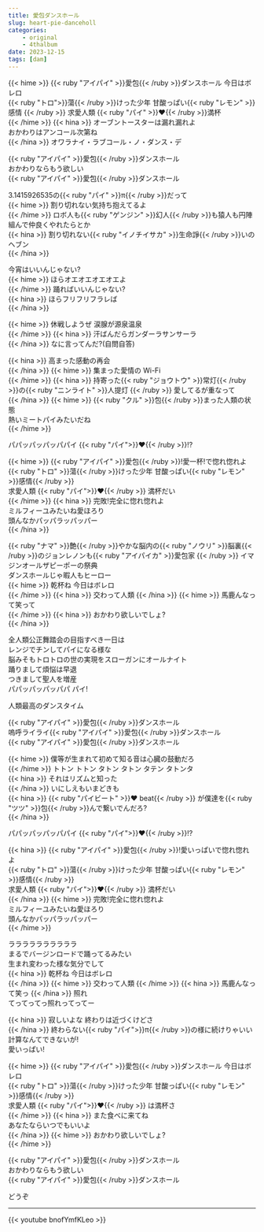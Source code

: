 ```yaml
---
title: 愛包ダンスホール
slug: heart-pie-danceholl
categories:
    - original
    - 4thalbum
date: 2023-12-15
tags: [dam]
---
```


{{< hime >}}
{{< ruby "アイパイ" >}}愛包{{< /ruby >}}ダンスホール 今日はボレロ  
{{< ruby "トロ">}}蕩{{< /ruby >}}けった少年 甘酸っぱい{{< ruby "レモン" >}}感情  {{< /ruby >}}
求愛人類 {{< ruby "パイ" >}}♥{{< /ruby >}}満杯  
{{< /hime >}}
{{< hina >}}
オーブントースターは漏れ漏れよ  
おかわりはアンコール次第ね  
{{< /hina >}}
オワラナイ・ラブコール・ノ・ダンス・デ  

{{< ruby "アイパイ" >}}愛包{{< /ruby >}}ダンスホール  
おかわりならもう欲しい  
{{< ruby "アイパイ" >}}愛包{{< /ruby >}}ダンスホール  

3.1415926535の{{< ruby "パイ" >}}π{{< /ruby >}}だって  
{{< hime >}}
割り切れない気持ち抱えてるよ  
{{< /hime >}}
ロボ人も{{< ruby "ゲンジン" >}}幻人{{< /ruby >}}も猿人も円陣組んで仲良くやれたらとか  
{{< hina >}}
割り切れない{{< ruby "イノチイサカ" >}}生命諍{{< /ruby >}}いのヘブン  
{{< /hina >}}

今宵はいいんじゃない?  
{{< hime >}}
ほらオエオエオエオエよ  
{{< /hime >}}
踊ればいいんじゃない?  
{{< hina >}}
ほらフリフリフラレば  
{{< /hina >}}

{{< hime >}}
休戦しようぜ 涙腺が源泉温泉  
{{< /hime >}}
{{< hina >}}
汗ばんだらガンダーラサンサーラ  
{{< /hina >}}
なに言ってんだ?(自問自答)  

{{< hina >}}
高まった感動の再会  
{{< /hina >}}
{{< hime >}}
集まった愛情の Wi-Fi  
{{< /hime >}}
{{< hina >}}
持寄った{{< ruby "ジョウトウ" >}}常灯{{< /ruby >}}の{{< ruby "ニンライト" >}}人提灯  {{< /ruby >}}
愛してるが重なって  
{{< /hina >}}
{{< hime >}}
{{< ruby "クル" >}}包{{< /ruby >}}まった人類の状態  
熱いミートパイみたいだね  
{{< /hime >}}

パパッパッパッパパイ {{< ruby "パイ">}}♥{{< /ruby >}}!?  

{{< hime >}}
{{< ruby "アイパイ" >}}愛包{{< /ruby >}}!愛一杯!で惚れ惚れよ  
{{< ruby "トロ" >}}蕩{{< /ruby >}}けった少年 甘酸っぱい{{< ruby "レモン" >}}感情{{< /ruby >}}  
求愛人類 {{< ruby "パイ">}}♥{{< /ruby >}} 満杯だい  
{{< /hime >}}
{{< hina >}}
完敗!完全に惚れ惚れよ  
ミルフィーユみたいね愛ほろり  
頭んなかパッパラッパッパー  
{{< /hina >}}

{{< ruby "ナマ" >}}艶{{< /ruby >}}やかな脳内の{{< ruby "ノウリ" >}}脳裏{{< /ruby >}}のジョンレノンも{{< ruby "アイパイカ" >}}愛包家  {{< /ruby >}}
イマジンオールザピーポーの祭典  
ダンスホールじゃ暇人もヒーロー  
{{< hime >}}
乾杯ね 今日はボレロ  
{{< /hime >}}
{{< hina >}}
交わって人類 
{{< /hina >}}
{{< hime >}}
馬鹿んなって笑って  
{{< /hime >}}
{{< hina >}}
おかわり欲しいでしょ?  
{{< /hina >}}

全人類公正舞踏会の目指すべき一日は  
レンジでチンしてパイになる様な  
脳みそもトロトロの世の実現をスローガンにオールナイト  
踊りまして煩悩は早退  
つきまして聖人を増産  
パパッパッパッパパ パイ!  

人類最高のダンスタイム  

{{< ruby "アイパイ" >}}愛包{{< /ruby >}}ダンスホール  
嗚呼ライライ{{< ruby "アイパイ" >}}愛包{{< /ruby >}}ダンスホール  
{{< ruby "アイパイ" >}}愛包{{< /ruby >}}ダンスホール  

{{< hime >}}
僕等が生まれて初めて知る音は心臓の鼓動だろ  
{{< /hime >}}
トトン トトン タトン タトン タテン タトンタ  
{{< hina >}}
それはリズムと知った  
{{< /hina >}}
いにしえもいまどきも  
{{< hina >}}
{{< ruby "パイビート" >}}♥ beat{{< /ruby >}} が僕達を{{< ruby "ツツ" >}}包{{< /ruby >}}んで繋いでんだろ?  
{{< /hina >}}

パパッパッパッパパイ {{< ruby "パイ">}}♥{{< /ruby >}}!?  

{{< hina >}}
{{< ruby "アイパイ" >}}愛包{{< /ruby >}}!愛いっぱいで惚れ惚れよ  
{{< ruby "トロ" >}}蕩{{< /ruby >}}けった少年 甘酸っぱい{{< ruby "レモン" >}}感情{{< /ruby >}}  
求愛人類 {{< ruby "パイ">}}♥{{< /ruby >}} 満杯だい  
{{< /hina >}}
{{< hime >}}
完敗!完全に惚れ惚れよ  
ミルフィーユみたいね愛ほろり  
頭んなかパッパラッパッパー  
{{< /hime >}}

ララララララララララ  
まるでバージンロードで踊ってるみたい  
生まれ変わった様な気分でして  
{{< hina >}}
乾杯ね 今日はボレロ  
{{< /hina >}}
{{< hime >}}
交わって人類 
{{< /hime >}}
{{< hina >}}
馬鹿んなって笑っ
{{< /hina >}}
照れ  
てってってっ照れってってー  

{{< hina >}}
寂しいよな 終わりは近づくけどさ  
{{< /hina >}}
終わらない{{< ruby "パイ">}}π{{< /ruby >}}の様に続けりゃいい  
計算なんてできないが!  
愛いっぱい!  

{{< hime >}}
{{< ruby "アイパイ" >}}愛包{{< /ruby >}}ダンスホール 今日はボレロ  
{{< ruby "トロ" >}}蕩{{< /ruby >}}けった少年 甘酸っぱい{{< ruby "レモン" >}}感情{{< /ruby >}}  
求愛人類 {{< ruby "パイ">}}♥{{< /ruby >}} は満杯さ  
{{< /hime >}}
{{< hina >}}
また食べに来てね  
あなたならいつでもいいよ  
{{< /hina >}}
{{< hime >}}
おかわり欲しいでしょ?  
{{< /hime >}}

{{< ruby "アイパイ" >}}愛包{{< /ruby >}}ダンスホール  
おかわりならもう欲しい  
{{< ruby "アイパイ" >}}愛包{{< /ruby >}}ダンスホール  

どうぞ  

---

{{< youtube bnofYmfKLeo >}}